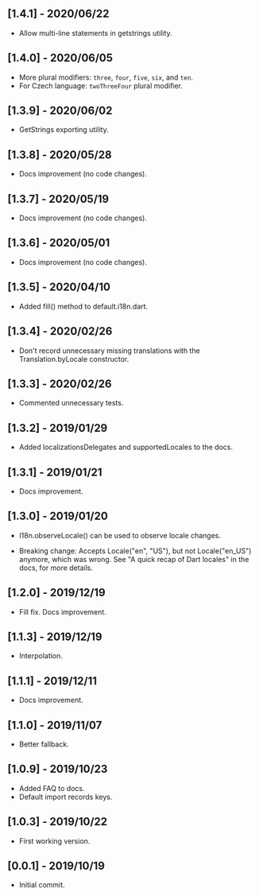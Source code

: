 ## [1.4.1] - 2020/06/22

* Allow multi-line statements in getstrings utility.

## [1.4.0] - 2020/06/05

* More plural modifiers: `three`, `four`, `five`, `six`, and `ten`.
* For Czech language: `twoThreeFour` plural modifier.

## [1.3.9] - 2020/06/02

* GetStrings exporting utility.

## [1.3.8] - 2020/05/28

* Docs improvement (no code changes).

## [1.3.7] - 2020/05/19

* Docs improvement (no code changes).

## [1.3.6] - 2020/05/01

* Docs improvement (no code changes).

## [1.3.5] - 2020/04/10

* Added fill() method to default.i18n.dart.

## [1.3.4] - 2020/02/26

* Don't record unnecessary missing translations with the Translation.byLocale constructor.

## [1.3.3] - 2020/02/26

* Commented unnecessary tests.

## [1.3.2] - 2019/01/29

* Added localizationsDelegates and supportedLocales to the docs.

## [1.3.1] - 2019/01/21

* Docs improvement.

## [1.3.0] - 2019/01/20

* I18n.observeLocale() can be used to observe locale changes.

* Breaking change: Accepts Locale("en", "US"), but not Locale("en_US") anymore, which was wrong. 
See "A quick recap of Dart locales" in the docs, for more details.

## [1.2.0] - 2019/12/19

* Fill fix. Docs improvement.

## [1.1.3] - 2019/12/19

* Interpolation.

## [1.1.1] - 2019/12/11

* Docs improvement.

## [1.1.0] - 2019/11/07

* Better fallback.

## [1.0.9] - 2019/10/23

* Added FAQ to docs.
* Default import records keys.

## [1.0.3] - 2019/10/22

* First working version.

## [0.0.1] - 2019/10/19

* Initial commit.

